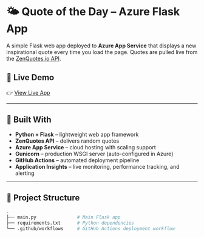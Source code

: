 # 🌤️ Quote of the Day – Azure Flask App

A simple Flask web app deployed to **Azure App Service** that displays a new inspirational quote every time you load the page. Quotes are pulled live from the [ZenQuotes.io API](https://zenquotes.io).

## 🚀 Live Demo

👉 [View Live App](https://noahg-quote-app-b0d9bdd7fuhvg4gq.centralus-01.azurewebsites.net/)



---

## 🧰 Built With

- **Python + Flask** – lightweight web app framework
- **ZenQuotes API** – delivers random quotes
- **Azure App Service** – cloud hosting with scaling support
- **Gunicorn** – production WSGI server (auto-configured in Azure)
- **GitHub Actions** – automated deployment pipeline
- **Application Insights** – live monitoring, performance tracking, and alerting

---

## 📁 Project Structure

```bash
.
├── main.py               # Main Flask app
├── requirements.txt      # Python dependencies
└── .github/workflows     # GitHub Actions deployment workflow
